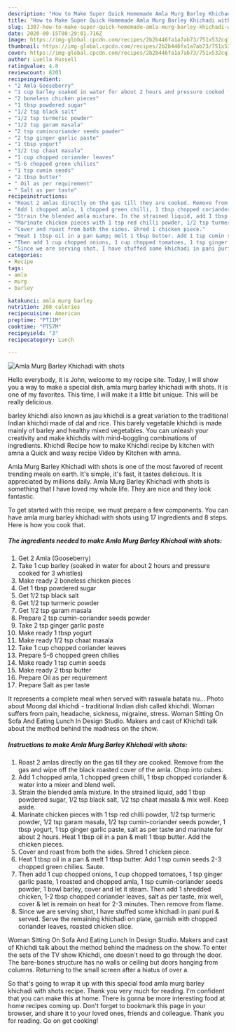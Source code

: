 ```yaml
---
description: "How to Make Super Quick Homemade Amla Murg Barley Khichadi with shots"
title: "How to Make Super Quick Homemade Amla Murg Barley Khichadi with shots"
slug: 1307-how-to-make-super-quick-homemade-amla-murg-barley-khichadi-with-shots
date: 2020-09-15T08:29:01.716Z
image: https://img-global.cpcdn.com/recipes/2b2b446fa1a7ab73/751x532cq70/amla-murg-barley-khichadi-with-shots-recipe-main-photo.jpg
thumbnail: https://img-global.cpcdn.com/recipes/2b2b446fa1a7ab73/751x532cq70/amla-murg-barley-khichadi-with-shots-recipe-main-photo.jpg
cover: https://img-global.cpcdn.com/recipes/2b2b446fa1a7ab73/751x532cq70/amla-murg-barley-khichadi-with-shots-recipe-main-photo.jpg
author: Luella Russell
ratingvalue: 4.8
reviewcount: 8203
recipeingredient:
- "2 Amla Gooseberry"
- "1 cup barley soaked in water for about 2 hours and pressure cooked for 3 whistles"
- "2 boneless chicken pieces"
- "1 tbsp powdered sugar"
- "1/2 tsp black salt"
- "1/2 tsp turmeric powder"
- "1/2 tsp garam masala"
- "2 tsp cumincoriander seeds powder"
- "2 tsp ginger garlic paste"
- "1 tbsp yogurt"
- "1/2 tsp chaat masala"
- "1 cup chopped coriander leaves"
- "5-6 chopped green chilies"
- "1 tsp cumin seeds"
- "2 tbsp butter"
- " Oil as per requirement"
- " Salt as per taste"
recipeinstructions:
- "Roast 2 amlas directly on the gas till they are cooked. Remove from the gas and wipe off the black roasted cover of the amla. Chop into cubes."
- "Add 1 chopped amla, 1 chopped green chilli, 1 tbsp chopped coriander &amp; water into a mixer and blend well."
- "Strain the blended amla mixture. In the strained liquid, add 1 tbsp powdered sugar, 1/2 tsp black salt, 1/2 tsp chaat masala &amp; mix well. Keep aside."
- "Marinate chicken pieces with 1 tsp red chilli powder, 1/2 tsp turmeric powder, 1/2 tsp garam masala, 1/2 tsp cumin-coriander seeds powder, 1 tbsp yogurt, 1 tsp ginger garlic paste, salt as per taste and marinate for about 2 hours. Heat 1 tbsp oil in a pan &amp; melt 1 tbsp butter. Add the chicken pieces."
- "Cover and roast from both the sides. Shred 1 chicken piece."
- "Heat 1 tbsp oil in a pan &amp; melt 1 tbsp butter. Add 1 tsp cumin seeds 2-3 chopped green chilies. Saute."
- "Then add 1 cup chopped onions, 1 cup chopped tomatoes, 1 tsp ginger garlic paste, 1 roasted and chopped amla, 1 tsp cumin-coriander seeds powder, 1 bowl barley, cover and let it steam. Then add 1 shredded chicken, 1-2 tbsp chopped coriander leaves, salt as per taste, mix well, cover &amp; let is remain on heat for 2-3 minutes. Then remove from flame."
- "Since we are serving shot, I have stuffed some khichadi in pani puri &amp; served. Serve the remaining khichadi on plate, garnish with chopped coriander leaves, roasted chicken slice."
categories:
- Recipe
tags:
- amla
- murg
- barley

katakunci: amla murg barley 
nutrition: 208 calories
recipecuisine: American
preptime: "PT11M"
cooktime: "PT57M"
recipeyield: "3"
recipecategory: Lunch

---
```



![Amla Murg Barley Khichadi with shots](https://img-global.cpcdn.com/recipes/2b2b446fa1a7ab73/751x532cq70/amla-murg-barley-khichadi-with-shots-recipe-main-photo.jpg)

Hello everybody, it is John, welcome to my recipe site. Today, I will show you a way to make a special dish, amla murg barley khichadi with shots. It is one of my favorites. This time, I will make it a little bit unique. This will be really delicious.

barley khichdi also known as jau khichdi is a great variation to the traditional Indian khichdi made of dal and rice. This barely vegetable khichdi is made mainly of barley and healthy mixed vegetables. You can unleash your creativity and make khichdis with mind-boggling combinations of ingredients. Khichdi Recipe how to make Khichdi recipe by kitchen with amna a Quick and wasy recipe Video by Kitchen with amna.

Amla Murg Barley Khichadi with shots is one of the most favored of recent trending meals on earth. It's simple, it's fast, it tastes delicious. It is appreciated by millions daily. Amla Murg Barley Khichadi with shots is something that I have loved my whole life. They are nice and they look fantastic.


To get started with this recipe, we must prepare a few components. You can have amla murg barley khichadi with shots using 17 ingredients and 8 steps. Here is how you cook that.

<!--inarticleads1-->

##### The ingredients needed to make Amla Murg Barley Khichadi with shots:

1. Get 2 Amla (Gooseberry)
1. Take 1 cup barley (soaked in water for about 2 hours and pressure cooked for 3 whistles)
1. Make ready 2 boneless chicken pieces
1. Get 1 tbsp powdered sugar
1. Get 1/2 tsp black salt
1. Get 1/2 tsp turmeric powder
1. Get 1/2 tsp garam masala
1. Prepare 2 tsp cumin-coriander seeds powder
1. Take 2 tsp ginger garlic paste
1. Make ready 1 tbsp yogurt
1. Make ready 1/2 tsp chaat masala
1. Take 1 cup chopped coriander leaves
1. Prepare 5-6 chopped green chilies
1. Make ready 1 tsp cumin seeds
1. Make ready 2 tbsp butter
1. Prepare  Oil as per requirement
1. Prepare  Salt as per taste


It represents a complete meal when served with raswala batata nu… Photo about Moong dal khichdi - traditional Indian dish called khichdi. Woman suffers from pain, headache, sickness, migraine, stress. Woman Sitting On Sofa And Eating Lunch In Design Studio. Makers and cast of Khichdi talk about the method behind the madness on the show. 

<!--inarticleads2-->

##### Instructions to make Amla Murg Barley Khichadi with shots:

1. Roast 2 amlas directly on the gas till they are cooked. Remove from the gas and wipe off the black roasted cover of the amla. Chop into cubes.
1. Add 1 chopped amla, 1 chopped green chilli, 1 tbsp chopped coriander &amp; water into a mixer and blend well.
1. Strain the blended amla mixture. In the strained liquid, add 1 tbsp powdered sugar, 1/2 tsp black salt, 1/2 tsp chaat masala &amp; mix well. Keep aside.
1. Marinate chicken pieces with 1 tsp red chilli powder, 1/2 tsp turmeric powder, 1/2 tsp garam masala, 1/2 tsp cumin-coriander seeds powder, 1 tbsp yogurt, 1 tsp ginger garlic paste, salt as per taste and marinate for about 2 hours. Heat 1 tbsp oil in a pan &amp; melt 1 tbsp butter. Add the chicken pieces.
1. Cover and roast from both the sides. Shred 1 chicken piece.
1. Heat 1 tbsp oil in a pan &amp; melt 1 tbsp butter. Add 1 tsp cumin seeds 2-3 chopped green chilies. Saute.
1. Then add 1 cup chopped onions, 1 cup chopped tomatoes, 1 tsp ginger garlic paste, 1 roasted and chopped amla, 1 tsp cumin-coriander seeds powder, 1 bowl barley, cover and let it steam. Then add 1 shredded chicken, 1-2 tbsp chopped coriander leaves, salt as per taste, mix well, cover &amp; let is remain on heat for 2-3 minutes. Then remove from flame.
1. Since we are serving shot, I have stuffed some khichadi in pani puri &amp; served. Serve the remaining khichadi on plate, garnish with chopped coriander leaves, roasted chicken slice.


Woman Sitting On Sofa And Eating Lunch In Design Studio. Makers and cast of Khichdi talk about the method behind the madness on the show. To enter the sets of the TV show Khichdi, one doesn&#39;t need to go through the door. The bare-bones structure has no walls or ceiling but doors hanging from columns. Returning to the small screen after a hiatus of over a. 

So that's going to wrap it up with this special food amla murg barley khichadi with shots recipe. Thank you very much for reading. I'm confident that you can make this at home. There is gonna be more interesting food at home recipes coming up. Don't forget to bookmark this page in your browser, and share it to your loved ones, friends and colleague. Thank you for reading. Go on get cooking!
